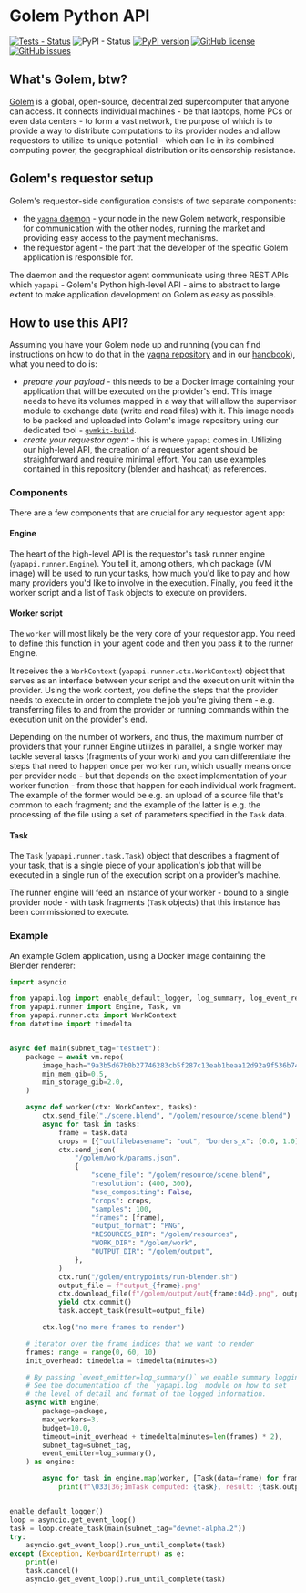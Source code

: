 # Golem Python API

[![Tests - Status](https://img.shields.io/github/workflow/status/golemfactory/yapapi/Continuous%20integration/master?label=tests)](https://github.com/golemfactory/yapapi/actions?query=workflow%3A%22Continuous+integration%22+branch%3Amaster)
![PyPI - Status](https://img.shields.io/pypi/status/yapapi)
[![PyPI version](https://badge.fury.io/py/yapapi.svg)](https://badge.fury.io/py/yapapi)
[![GitHub license](https://img.shields.io/github/license/golemfactory/yapapi)](https://github.com/golemfactory/yapapi/blob/master/LICENSE)
[![GitHub issues](https://img.shields.io/github/issues/golemfactory/yapapi)](https://github.com/golemfactory/yapapi/issues)

## What's Golem, btw?

[Golem](https:://golem.network) is a global, open-source, decentralized supercomputer 
that anyone can access. It connects individual machines - be that laptops, home PCs or 
even data centers - to form a vast network, the purpose of which is to provide a way to 
distribute computations to its provider nodes and allow requestors to utilize its unique 
potential - which can lie in its combined computing power, the geographical distribution 
or its censorship resistance.

## Golem's requestor setup

Golem's requestor-side configuration consists of two separate components:
* the [`yagna` daemon](https://github.com/golemfactory/yagna) - your node in the 
  new Golem network, responsible for communication with the other nodes, running the 
  market and providing easy access to the payment mechanisms.
* the requestor agent - the part that the developer of the specific Golem application
  is responsible for.

The daemon and the requestor agent communicate using three REST APIs which 
`yapapi` - Golem's Python high-level API - aims to abstract to large extent to make 
application development on Golem as easy as possible.

## How to use this API?

Assuming you have your Golem node up and running (you can find instructions on how to 
do that in the [yagna repository](https://github.com/golemfactory/yagna) and in our 
[handbook](https://handbook.golem.network)), what you need to do is:
* *prepare your payload* - this needs to be a Docker image containing your application
  that will be executed on the provider's end. This image needs to have its volumes
  mapped in a way that will allow the supervisor module to exchange data (write and 
  read files) with it. This image needs to be packed and uploaded into Golem's image repository
  using our dedicated tool - [`gvmkit-build`](https://pypi.org/project/gvmkit-build/).
* *create your requestor agent* - this is where `yapapi` comes in. Utilizing our high-level
  API, the creation of a requestor agent should be straighforward and require minimal effort.
  You can use examples contained in this repository (blender and hashcat) as references.

### Components

There are a few components that are crucial for any requestor agent app:

#### Engine

The heart of the high-level API is the requestor's task runner engine (`yapapi.runner.Engine`).
You tell it, among others, which package (VM image) will be used to run your tasks, 
how much you'd like to pay and how many providers you'd like to involve in the execution.
Finally, you feed it the worker script and a list of `Task` objects to execute on providers. 

#### Worker script

The `worker` will most likely be the very core of your requestor app. You need to define
this function in your agent code and then you pass it to the runner Engine.

It receives the a `WorkContext` (`yapapi.runner.ctx.WorkContext`) object that serves 
as an interface between your script and the execution unit within the provider. 
Using the work context, you define the steps that the provider needs to execute in order
to complete the job you're giving them - e.g. transferring files to and from the provider
or running commands within the execution unit on the provider's end.

Depending on the number of workers, and thus, the maximum number of providers that your
runner Engine utilizes in parallel, a single worker may tackle several tasks
(fragments of your work) and you can differentiate the steps that need to happen once
per worker run, which usually means once per provider node - but that depends on the
exact implementation of your worker function - from those that happen for each
individual work fragment. The example of the former would be e.g. an upload of a source
file that's common to each fragment; and the example of the latter is e.g. the processing
of the file using a set of parameters specified in the `Task` data.

#### Task

The `Task` (`yapapi.runner.task.Task`) object that describes a fragment of your task,
that is a single piece of your application's job that will be executed in a single run
of the execution script on a provider's machine.

The runner engine will feed an instance of your worker - bound to a single provider node - 
with task fragments (`Task` objects) that this instance has been commissioned to execute.

### Example

An example Golem application, using a Docker image containing the Blender renderer:

```python
import asyncio

from yapapi.log import enable_default_logger, log_summary, log_event_repr  # noqa
from yapapi.runner import Engine, Task, vm
from yapapi.runner.ctx import WorkContext
from datetime import timedelta


async def main(subnet_tag="testnet"):
    package = await vm.repo(
        image_hash="9a3b5d67b0b27746283cb5f287c13eab1beaa12d92a9f536b747c7ae",
        min_mem_gib=0.5,
        min_storage_gib=2.0,
    )

    async def worker(ctx: WorkContext, tasks):
        ctx.send_file("./scene.blend", "/golem/resource/scene.blend")
        async for task in tasks:
            frame = task.data
            crops = [{"outfilebasename": "out", "borders_x": [0.0, 1.0], "borders_y": [0.0, 1.0]}]
            ctx.send_json(
                "/golem/work/params.json",
                {
                    "scene_file": "/golem/resource/scene.blend",
                    "resolution": (400, 300),
                    "use_compositing": False,
                    "crops": crops,
                    "samples": 100,
                    "frames": [frame],
                    "output_format": "PNG",
                    "RESOURCES_DIR": "/golem/resources",
                    "WORK_DIR": "/golem/work",
                    "OUTPUT_DIR": "/golem/output",
                },
            )
            ctx.run("/golem/entrypoints/run-blender.sh")
            output_file = f"output_{frame}.png"
            ctx.download_file(f"/golem/output/out{frame:04d}.png", output_file)
            yield ctx.commit()
            task.accept_task(result=output_file)

        ctx.log("no more frames to render")

    # iterator over the frame indices that we want to render
    frames: range = range(0, 60, 10)
    init_overhead: timedelta = timedelta(minutes=3)

    # By passing `event_emitter=log_summary()` we enable summary logging.
    # See the documentation of the `yapapi.log` module on how to set
    # the level of detail and format of the logged information.
    async with Engine(
        package=package,
        max_workers=3,
        budget=10.0,
        timeout=init_overhead + timedelta(minutes=len(frames) * 2),
        subnet_tag=subnet_tag,
        event_emitter=log_summary(),
    ) as engine:

        async for task in engine.map(worker, [Task(data=frame) for frame in frames]):
            print(f"\033[36;1mTask computed: {task}, result: {task.output}\033[0m")


enable_default_logger()
loop = asyncio.get_event_loop()
task = loop.create_task(main(subnet_tag="devnet-alpha.2"))
try:
    asyncio.get_event_loop().run_until_complete(task)
except (Exception, KeyboardInterrupt) as e:
    print(e)
    task.cancel()
    asyncio.get_event_loop().run_until_complete(task)
```
